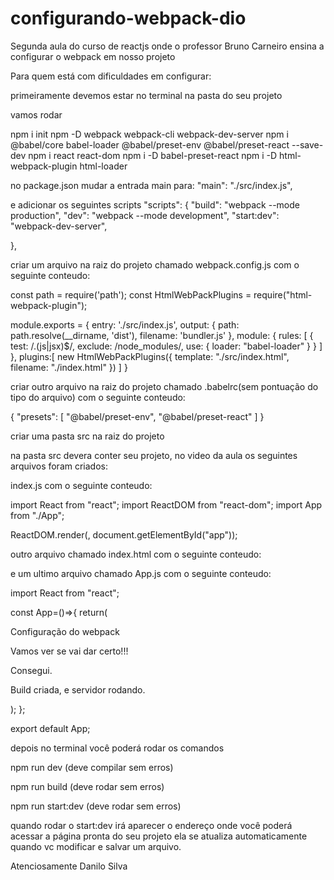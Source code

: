 # configurando-webpack-dio
Segunda aula do curso de reactjs onde o professor Bruno Carneiro ensina a configurar o webpack em nosso projeto

Para quem está com dificuldades em configurar:

primeiramente devemos estar no terminal na pasta do seu projeto

vamos rodar 


npm i init 
npm -D webpack webpack-cli webpack-dev-server
npm i @babel/core babel-loader @babel/preset-env @babel/preset-react --save-dev
npm i react react-dom
npm i -D babel-preset-react
npm i -D html-webpack-plugin html-loader

no package.json mudar a entrada main para: 
"main": "./src/index.js",

e adicionar os seguintes scripts
"scripts": {
    "build": "webpack --mode production",
    "dev": "webpack --mode development",
    "start:dev": "webpack-dev-server",
    
  },



criar um arquivo na raiz do projeto chamado webpack.config.js com o seguinte conteudo:

const path = require('path');
const HtmlWebPackPlugins = require("html-webpack-plugin");

module.exports = {
	entry: './src/index.js',
	output: {
		path: path.resolve(__dirname, 'dist'),
		filename: 'bundler.js'
	},
	module: {
		rules: [
			{
				test: /\.(js|jsx)$/,
				exclude: /node_modules/,
				use: {
					loader: "babel-loader"
				}
			}
		]
	},
	plugins:[
		new HtmlWebPackPlugins({
			template: "./src/index.html",
			filename: "./index.html"
		})
	]
}


criar outro arquivo na raiz do projeto chamado .babelrc(sem pontuação do tipo do arquivo) com o seguinte conteudo: 

{
	"presets": [
		"@babel/preset-env",
		"@babel/preset-react"
	]
}


criar uma pasta src na raiz do projeto

na pasta src devera conter seu projeto, no video da aula os seguintes arquivos foram criados:

index.js com o seguinte conteudo:

import React from "react";
import ReactDOM from "react-dom";
import App from "./App";

ReactDOM.render(<App />, document.getElementById("app"));




outro arquivo chamado index.html com o seguinte conteudo:

<!DOCTYPE html>
<html lang="pt-br">
<head>
	<meta charset="utf-8">
	<title>Configurando webpack</title>
</head>
<body>
	<div id="app"></div>
</body>
</html>




e um ultimo arquivo chamado App.js com o seguinte conteudo:

import React from "react";

const App=()=>{
  return(
    <div>
      <p>Configuração do webpack</p>
      <p>Vamos ver se vai dar certo!!!</p>
      <p>Consegui.</p>
      <p>Build criada, e servidor rodando.</p>
    </div>
  );
};

export default App;



depois no terminal você poderá rodar os comandos

npm run dev (deve compilar sem erros)

npm run build (deve rodar sem erros)

npm run start:dev (deve rodar sem erros)

quando rodar o start:dev irá aparecer o endereço onde você poderá acessar a página pronta do seu projeto
ela se atualiza automaticamente quando vc modificar e salvar um arquivo.

Atenciosamente Danilo Silva
